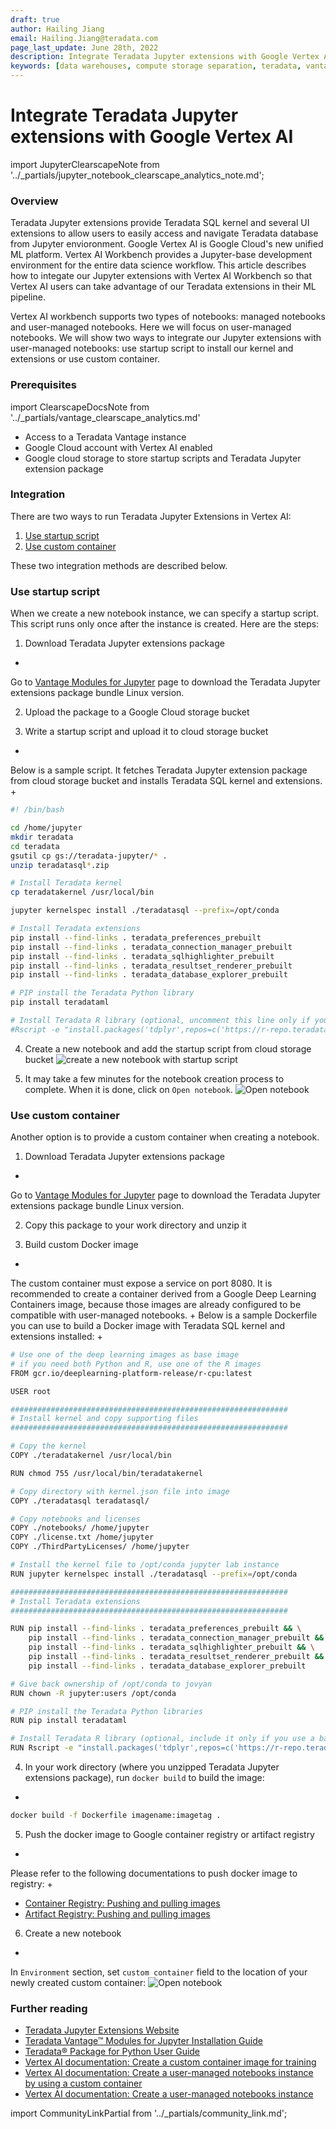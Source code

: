 ```yaml
---
draft: true
author: Hailing Jiang
email: Hailing.Jiang@teradata.com
page_last_update: June 28th, 2022
description: Integrate Teradata Jupyter extensions with Google Vertex AI
keywords: [data warehouses, compute storage separation, teradata, vantage, cloud data platform, business intelligence, enterprise analytics, jupyter, teradatasql, ipython-sql, teradatasqlalchemy]
---
```


# Integrate Teradata Jupyter extensions with Google Vertex AI

import JupyterClearscapeNote from '../_partials/jupyter_notebook_clearscape_analytics_note.md';

<JupyterClearscapeNote />

### Overview
Teradata Jupyter extensions provide Teradata SQL kernel and several UI extensions to allow users to easily access and navigate Teradata database from Jupyter envioronment. Google Vertex AI is Google Cloud's new unified ML platform. Vertex AI Workbench provides a Jupyter-base development environment for the entire data science workflow. This article describes how to integate our Jupyter extensions with Vertex AI Workbench so that Vertex AI users can take advantage of our Teradata extensions in their ML pipeline.

Vertex AI workbench supports two types of notebooks: managed notebooks and user-managed notebooks. Here we will focus on user-managed notebooks. We will show two ways to integrate our Jupyter extensions with user-managed notebooks: use startup script to install our kernel and extensions or use custom container.

### Prerequisites

import ClearscapeDocsNote from '../_partials/vantage_clearscape_analytics.md'

* Access to a Teradata Vantage instance
  <ClearscapeDocsNote />
* Google Cloud account with Vertex AI enabled
* Google cloud storage to store startup scripts and Teradata Jupyter extension package

### Integration

There are two ways to run Teradata Jupyter Extensions in Vertex AI:

1. [Use startup script](#use_startup_script)
2. [Use custom container](#use_custom_container)

These two integration methods are described below.

### Use startup script

When we create a new notebook instance, we can specify a startup script. This script runs only once after the instance is created. Here are the steps:

1. Download Teradata Jupyter extensions package
+
Go to [Vantage Modules for Jupyter](https://downloads.teradata.com/download/tools/vantage-modules-for-jupyter) page to download the Teradata Jupyter extensions package bundle Linux version.

2. Upload the package to a Google Cloud storage bucket

3. Write a startup script and upload it to cloud storage bucket
+
Below is a sample script. It fetches Teradata Jupyter extension package from cloud storage bucket and installs Teradata SQL kernel and extensions.
+
``` bash , role="content-editable"
#! /bin/bash

cd /home/jupyter
mkdir teradata
cd teradata
gsutil cp gs://teradata-jupyter/* .
unzip teradatasql*.zip

# Install Teradata kernel
cp teradatakernel /usr/local/bin

jupyter kernelspec install ./teradatasql --prefix=/opt/conda

# Install Teradata extensions
pip install --find-links . teradata_preferences_prebuilt
pip install --find-links . teradata_connection_manager_prebuilt
pip install --find-links . teradata_sqlhighlighter_prebuilt
pip install --find-links . teradata_resultset_renderer_prebuilt
pip install --find-links . teradata_database_explorer_prebuilt

# PIP install the Teradata Python library
pip install teradataml

# Install Teradata R library (optional, uncomment this line only if you use an environment that supports R)
#Rscript -e "install.packages('tdplyr',repos=c('https://r-repo.teradata.com','https://cloud.r-project.org'))"
```


4. Create a new notebook and add the startup script from cloud storage bucket
![create a new notebook with startup script](./images/integrate-teradata-jupyter-extensions-with-google-vertex-ai/vertex.create.notebook.startupscript.png)

5. It may take a few minutes for the notebook creation process to complete. When it is done, click on `Open notebook`.
![Open notebook](./images/integrate-teradata-jupyter-extensions-with-google-vertex-ai/vertex.open.notebook.png)

### Use custom container

Another option is to provide a custom container when creating a notebook.

1. Download Teradata Jupyter extensions package
+
Go to [Vantage Modules for Jupyter](https://downloads.teradata.com/download/tools/vantage-modules-for-jupyter) page to download the Teradata Jupyter extensions package bundle Linux version.

2. Copy this package to your work directory and unzip it

3. Build custom Docker image
+
The custom container must expose a service on port 8080. It is recommended to create a container derived from a Google Deep Learning Containers image, because those images are already configured to be compatible with user-managed notebooks.
+
Below is a sample Dockerfile you can use to build a Docker image with Teradata SQL kernel and extensions installed:
+
``` bash
# Use one of the deep learning images as base image
# if you need both Python and R, use one of the R images
FROM gcr.io/deeplearning-platform-release/r-cpu:latest

USER root

##############################################################
# Install kernel and copy supporting files
##############################################################

# Copy the kernel
COPY ./teradatakernel /usr/local/bin

RUN chmod 755 /usr/local/bin/teradatakernel

# Copy directory with kernel.json file into image
COPY ./teradatasql teradatasql/

# Copy notebooks and licenses
COPY ./notebooks/ /home/jupyter
COPY ./license.txt /home/jupyter
COPY ./ThirdPartyLicenses/ /home/jupyter

# Install the kernel file to /opt/conda jupyter lab instance
RUN jupyter kernelspec install ./teradatasql --prefix=/opt/conda

##############################################################
# Install Teradata extensions
##############################################################

RUN pip install --find-links . teradata_preferences_prebuilt && \
    pip install --find-links . teradata_connection_manager_prebuilt && \
    pip install --find-links . teradata_sqlhighlighter_prebuilt && \
    pip install --find-links . teradata_resultset_renderer_prebuilt && \
    pip install --find-links . teradata_database_explorer_prebuilt

# Give back ownership of /opt/conda to jovyan
RUN chown -R jupyter:users /opt/conda

# PIP install the Teradata Python libraries
RUN pip install teradataml

# Install Teradata R library (optional, include it only if you use a base image that supports R)
RUN Rscript -e "install.packages('tdplyr',repos=c('https://r-repo.teradata.com','https://cloud.r-project.org'))"
```

4. In your work directory (where you unzipped Teradata Jupyter extensions package), run `docker build` to build the image:
+
``` bash , id="jupyterlab_ext_on_vertex_first_run", role="content-editable emits-gtm-events
docker build -f Dockerfile imagename:imagetag .
```

5. Push the docker image to Google container registry or artifact registry
+
Please refer to the following documentations to push docker image to registry:
+
* [Container Registry: Pushing and pulling images](https://cloud.google.com/container-registry/docs/pushing-and-pulling)
* [Artifact Registry: Pushing and pulling images](https://cloud.google.com/artifact-registry/docs/docker/pushing-and-pulling?hl=en)

6. Create a new notebook
+
In `Environment` section, set `custom container` field to the location of your newly created custom container:
![Open notebook](./images/integrate-teradata-jupyter-extensions-with-google-vertex-ai/vertex.custom.container.png)

### Further reading
* [Teradata Jupyter Extensions Website](https://teradata.github.io/jupyterextensions)
* [Teradata Vantage™ Modules for Jupyter Installation Guide](https://docs.teradata.com/r/KQLs1kPXZ02rGWaS9Ktoww/root)
* [Teradata® Package for Python User Guide](https://docs.teradata.com/r/1YKutX2ODdO9ppo_fnguTA/root)
* [Vertex AI documentation: Create a custom container image for training](https://cloud.google.com/vertex-ai/docs/training/create-custom-container)
* [Vertex AI documentation: Create a user-managed notebooks instance by using a custom container](https://cloud.google.com/vertex-ai/docs/workbench/user-managed/custom-container)
* [Vertex AI documentation: Create a user-managed notebooks instance](https://cloud.google.com/vertex-ai/docs/workbench/user-managed/create-new)

import CommunityLinkPartial from '../_partials/community_link.md';

<CommunityLinkPartial />
